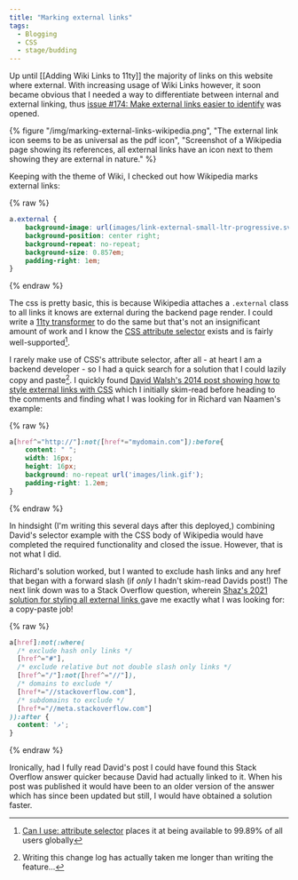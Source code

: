 ```yaml
---
title: "Marking external links"
tags:
  - Blogging
  - CSS
  - stage/budding
---
```


Up until [[Adding Wiki Links to 11ty]] the majority of links on this website where external. With increasing usage of Wiki Links however, it soon became obvious that I needed a way to differentiate between internal and external linking, thus [issue #174: Make external links easier to identify](https://github.com/photogabble/website/issues/174) was opened.

{% figure "/img/marking-external-links-wikipedia.png", "The external link icon seems to be as universal as the pdf icon", "Screenshot of a Wikipedia page showing its references, all external links have an icon next to them showing they are external in nature." %}

Keeping with the theme of Wiki, I checked out how Wikipedia marks external links: 

{% raw %}
```css
a.external {
    background-image: url(images/link-external-small-ltr-progressive.svg);
    background-position: center right;
    background-repeat: no-repeat;
    background-size: 0.857em;
    padding-right: 1em;
}
```
{% endraw %}

The css is pretty basic, this is because Wikipedia attaches a `.external` class to all links it knows are external during the backend page render. I could write a [11ty transformer](https://www.11ty.dev/docs/config/#transforms) to do the same but that's not an insignificant amount of work and I know the [CSS attribute selector](https://www.w3.org/TR/selectors-3/#attribute-selectors) exists and is fairly well-supported[^1].

I rarely make use of CSS's attribute selector, after all - at heart I am a backend developer - so I had a quick search for a solution that I could lazily copy and paste[^2]. I quickly found [David Walsh's 2014 post showing how to style external links with CSS](https://davidwalsh.name/external-links-css) which I initially skim-read before heading to the comments and finding what I was looking for in Richard van Naamen's example:

{% raw %}
```css
a[href^="http://"]:not([href*="mydomain.com"]):before{ 
    content: " ";
    width: 16px;
    height: 16px;
    background: no-repeat url('images/link.gif'); 
    padding-right: 1.2em;
}
```
{% endraw %}

In hindsight (I'm writing this several days after this deployed,) combining David's selector example with the CSS body of Wikipedia would have completed the required functionality and closed the issue. However, that is not what I did.

Richard's solution worked, but I wanted to exclude hash links and any href that began with a forward slash (if *only* I hadn't skim-read Davids post!) The next link down was to a Stack Overflow question, wherein [Shaz's 2021 solution for styling all external links ](https://stackoverflow.com/a/5379820/1225977) gave me exactly what I was looking for: a copy-paste job!

{% raw %}
```css
a[href]:not(:where(
  /* exclude hash only links */
  [href^="#"],
  /* exclude relative but not double slash only links */
  [href^="/"]:not([href^="//"]),
  /* domains to exclude */
  [href*="//stackoverflow.com"],
  /* subdomains to exclude */
  [href*="//meta.stackoverflow.com"]
)):after {
  content: '↗️';
}
```
{% endraw %}

Ironically, had I fully read David's post I could have found this Stack Overflow answer quicker because David had actually linked to it. When his post was published it would have been to an older version of the answer which has since been updated but still, I would have obtained a solution faster.

[^1]: [Can I use: attribute selector](https://caniuse.com/?search=attribute%20selector) places it at being available to 99.89% of all users globally
[^2]: Writing this change log has actually taken me longer than writing the feature...
